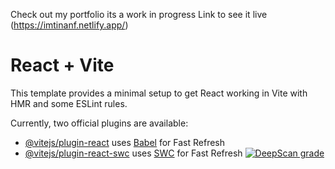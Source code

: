 Check out my portfolio its a work in progress Link to see it live (https://imtinanf.netlify.app/)
# React + Vite

This template provides a minimal setup to get React working in Vite with HMR and some ESLint rules.

Currently, two official plugins are available:

- [@vitejs/plugin-react](https://github.com/vitejs/vite-plugin-react/blob/main/packages/plugin-react/README.md) uses [Babel](https://babeljs.io/) for Fast Refresh
- [@vitejs/plugin-react-swc](https://github.com/vitejs/vite-plugin-react-swc) uses [SWC](https://swc.rs/) for Fast Refresh
[![DeepScan grade](https://deepscan.io/api/teams/24316/projects/27528/branches/880621/badge/grade.svg)](https://deepscan.io/dashboard#view=project&tid=24316&pid=27528&bid=880621)

